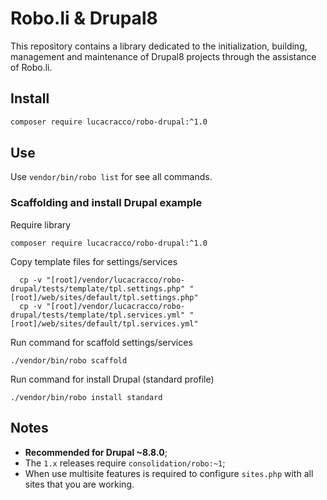 # Robo.li & Drupal8

This repository contains a library dedicated to the initialization, building,
management and maintenance of Drupal8 projects through the assistance of
Robo.li.

## Install

```bash
composer require lucacracco/robo-drupal:^1.0
```

## Use

Use `vendor/bin/robo list` for see all commands.

### Scaffolding and install Drupal example

Require library

    composer require lucacracco/robo-drupal:^1.0

Copy template files for settings/services

      cp -v "[root]/vendor/lucacracco/robo-drupal/tests/template/tpl.settings.php" "[root]/web/sites/default/tpl.settings.php"
      cp -v "[root]/vendor/lucacracco/robo-drupal/tests/template/tpl.services.yml" "[root]/web/sites/default/tpl.services.yml"

Run command for scaffold settings/services

    ./vendor/bin/robo scaffold

Run command for install Drupal (standard profile)

    ./vendor/bin/robo install standard

## Notes

* **Recommended for Drupal ~8.8.0**;
* The `1.x` releases require `consolidation/robo:~1`;
* When use multisite features is required to configure `sites.php` with all
  sites that you are working.
 